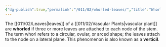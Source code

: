 ```yaml
---
{"dg-publish":true,"permalink":"/011/02/whorled-leaves/","title":"Whorled Leaves","tags":["BIOL412"],"noteIcon":"1","created":"2024-09-26T13:45:04.142-07:00","updated":"2024-09-26T15:27:22.991-07:00"}
---
```


The [[011/02/Leaves\|leaves]] of a [[011/02/Vascular Plants\|vascular plant]] are **whorled** if three or more leaves are attached to each node of the stem. The term whorl refers to a circular, ovular, or arced shape; the leaves attach to the node on a lateral plane. This phenomenon is also known as a **verticil**.